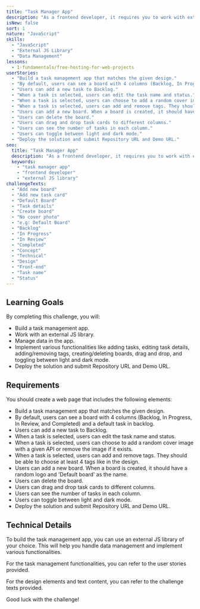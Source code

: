```yaml
---
title: "Task Manager App"
description: "As a frontend developer, it requires you to work with external libraries/tools all the time, sometimes it can be complicated and takes days to understand. In this challenge, you will work with a task manager application, this will challenge you to work with external JS library, as well as data management."
isNew: false
sort: 1
nature: "JavaScript"
skills:
  - "JavaScript"
  - "External JS Library"
  - "Data Management"
lessons:
  - 1-fundamentals/free-hosting-for-web-projects
userStories:
  - "Build a task management app that matches the given design."
  - "By default, users can see a board with 4 columns (Backlog, In Progress, In Review, and Completed) and a default task in backlog."
  - "Users can add a new task to Backlog."
  - "When a task is selected, users can edit the task name and status."
  - "When a task is selected, users can choose to add a random cover image with a given API or remove the image if exists."
  - "When a task is selected, users can add and remove tags. They should be able to choose at least 4 tags like in the design."
  - "Users can add a new board. When a board is created, it should have a random logo and 'Default board' as the name."
  - "Users can delete the board."
  - "Users can drag and drop task cards to different columns."
  - "Users can see the number of tasks in each column."
  - "Users can toggle between light and dark mode."
  - "Deploy the solution and submit Repository URL and Demo URL."
seo:
  title: "Task Manager App"
  description: "As a frontend developer, it requires you to work with external libraries/tools all the time, sometimes it can be complicated and takes days to understand. In this challenge, you will work with a task manager application, this will challenge you to work with external JS library, as well as data management."
  keywords:
    - "task manager app"
    - "frontend developer"
    - "external JS library"
challengeTexts:
  - "Add new board"
  - "Add new task card"
  - "Default Board"
  - "Task details"
  - "Create board"
  - "No cover photo"
  - "e.g: Default Board"
  - "Backlog"
  - "In Progress"
  - "In Review"
  - "Completed"
  - "Concept"
  - "Technical"
  - "Design"
  - "Front-end"
  - "Task name"
  - "Status"
---
```


## Learning Goals

By completing this challenge, you will:

- Build a task management app.
- Work with an external JS library.
- Manage data in the app.
- Implement various functionalities like adding tasks, editing task details, adding/removing tags, creating/deleting boards, drag and drop, and toggling between light and dark mode.
- Deploy the solution and submit Repository URL and Demo URL.

## Requirements

You should create a web page that includes the following elements:

- Build a task management app that matches the given design.
- By default, users can see a board with 4 columns (Backlog, In Progress, In Review, and Completed) and a default task in backlog.
- Users can add a new task to Backlog.
- When a task is selected, users can edit the task name and status.
- When a task is selected, users can choose to add a random cover image with a given API or remove the image if it exists.
- When a task is selected, users can add and remove tags. They should be able to choose at least 4 tags like in the design.
- Users can add a new board. When a board is created, it should have a random logo and 'Default board' as the name.
- Users can delete the board.
- Users can drag and drop task cards to different columns.
- Users can see the number of tasks in each column.
- Users can toggle between light and dark mode.
- Deploy the solution and submit Repository URL and Demo URL.

## Technical Details

To build the task management app, you can use an external JS library of your choice. This will help you handle data management and implement various functionalities.

For the task management functionalities, you can refer to the user stories provided.

For the design elements and text content, you can refer to the challenge texts provided.

Good luck with the challenge!
